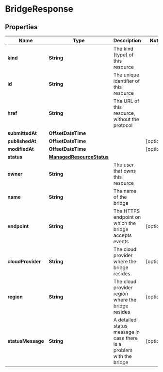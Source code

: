 

# BridgeResponse


## Properties

Name | Type | Description | Notes
------------ | ------------- | ------------- | -------------
**kind** | **String** | The kind (type) of this resource | 
**id** | **String** | The unique identifier of this resource | 
**href** | **String** | The URL of this resource, without the protocol | 
**submittedAt** | **OffsetDateTime** |  | 
**publishedAt** | **OffsetDateTime** |  |  [optional]
**modifiedAt** | **OffsetDateTime** |  |  [optional]
**status** | [**ManagedResourceStatus**](ManagedResourceStatus.md) |  | 
**owner** | **String** | The user that owns this resource | 
**name** | **String** | The name of the bridge | 
**endpoint** | **String** | The HTTPS endpoint on which the bridge accepts events |  [optional]
**cloudProvider** | **String** | The cloud provider where the bridge resides |  [optional]
**region** | **String** | The cloud provider region where the bridge resides |  [optional]
**statusMessage** | **String** | A detailed status message in case there is a problem with the bridge |  [optional]




